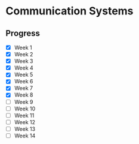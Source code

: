 # Communication Systems

## Progress
- [x] Week 1
- [x] Week 2
- [x] Week 3
- [x] Week 4
- [x] Week 5
- [x] Week 6
- [x] Week 7
- [x] Week 8
- [ ] Week 9
- [ ] Week 10
- [ ] Week 11
- [ ] Week 12
- [ ] Week 13
- [ ] Week 14
